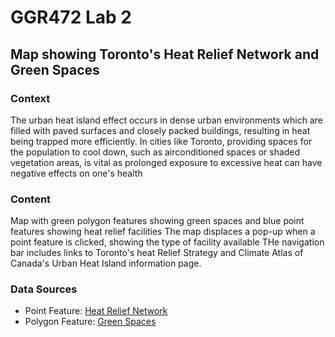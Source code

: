 # GGR472 Lab 2
## Map showing Toronto's Heat Relief Network and Green Spaces 

### Context 
The urban heat island effect occurs in dense urban environments which are filled with paved surfaces and closely packed buildings, resulting in heat being trapped more efficiently. In cities like Toronto, providing spaces for the population to cool down, such as airconditioned spaces or shaded vegetation areas, is vital as prolonged exposure to excessive heat can have negative effects on one's health

### Content 
Map with green polygon features showing green spaces and blue point features showing heat relief facilities 
The map displaces a pop-up when a point feature is clicked, showing the type of facility available 
THe navigation bar includes links to Toronto's heat Relief Strategy and Climate Atlas of Canada's Urban Heat Island information page. 

### Data Sources 
- Point Feature: [Heat Relief Network]([url](https://open.toronto.ca/dataset/air-conditioned-and-cool-spaces-heat-relief-network/)) 
- Polygon Feature: [Green Spaces]([url](https://open.toronto.ca/dataset/green-spaces/)https://open.toronto.ca/dataset/green-spaces/)
  
